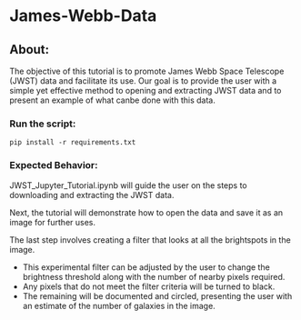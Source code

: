 # James-Webb-Data


## About:
The objective of this tutorial is to promote James Webb Space Telescope (JWST) data and facilitate its use. 
Our goal is to  provide the user with a simple yet effective method to opening and extracting JWST data and 
to present an example of what canbe done with this data.


### Run the script:
``` pip install -r requirements.txt ```


 
### Expected Behavior: 
JWST_Jupyter_Tutorial.ipynb will guide the user on the steps to downloading and extracting the JWST data.

Next, the tutorial will demonstrate how to open the data and save it as an image for further uses.




The last step involves creating a filter that looks at all the brightspots in the image. 
- This experimental filter can be adjusted by the user to change the brightness threshold along with the number of nearby pixels required. 
- Any pixels that do not meet the filter criteria will be turned to black.
- The remaining will be documented and circled, presenting the user with an estimate of the number of galaxies in the image.
  


